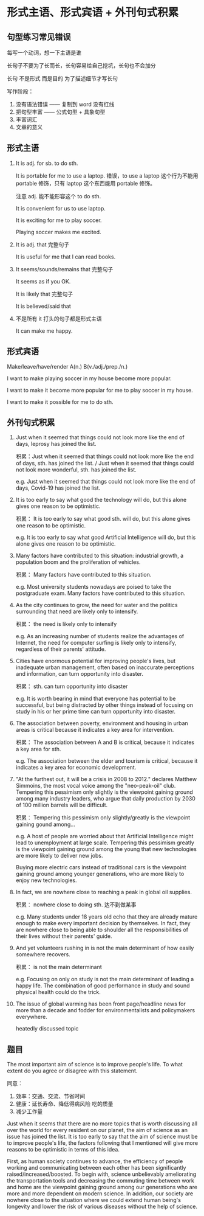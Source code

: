 # 形式主语、形式宾语 + 外刊句式积累

## 句型练习常见错误

每写一个动词，想一下主语是谁

长句子不要为了长而长，长句容易给自己挖坑，长句也不会加分

长句 不是形式 而是目的 为了描述细节才写长句

写作阶段：

1. 没有语法错误 —— 复制到 word 没有红线
2. 把句型丰富 —— 公式句型 + 具象句型
3. 丰富词汇
4. 文章的意义

## 形式主语

1. It is adj. for sb. to do sth.

   It is portable for me to use a laptop. 错误，to use a laptop 这个行为不能用 portable 修饰，只有 laptop 这个东西能用 portable 修饰。

   注意 adj. 能不能形容这个 to do sth.

   It is convenient for us to use laptop.

   It is exciting for me to play soccer.

   Playing soccer makes me excited.

2. It is adj. that 完整句子

   It is useful for me that I can read books.

3. It seems/sounds/remains that 完整句子

   It seems as if you OK.

   It is likely that 完整句子

   It is believed/said that

4. 不是所有 it 打头的句子都是形式主语

   It can make me happy.

## 形式宾语

Make/leave/have/render A(n.) B(v./adj./prep./n.)

I want to make playing soccer in my house become more popular.

I want to make it become more popular for me to play soccer in my house.

I want to make it possible for me to do sth.

## 外刊句式积累

1. Just when it seemed that things could not look more like the end of days, leprosy has joined the list.

   积累：Just when it seemed that things could not look more like the end of days, sth. has joined the list. / Just when it seemed that things could not look more wonderful, sth. has joined the list.

   e.g. Just when it seemed that things could not look more like the end of days, Covid-19 has joined the list.

2. It is too early to say what good the technology will do, but this alone gives one reason to be optimistic.

   积累： It is too early to say what good sth. will do, but this alone gives one reason to be optimistic.

   e.g. It is too early to say what good Artificial Intelligence will do, but this alone gives one reason to be optimistic.

3. Many factors have contributed to this situation: industrial growth, a population boom and the proliferation of vehicles.

   积累： Many factors have contributed to this situation.

   e.g. Most university students nowadays are poised to take the postgraduate exam. Many factors have contributed to this situation.

4. As the city continues to grow, the need for water and the politics surrounding that need are likely only to intensify.

   积累： the need is likely only to intensify

   e.g. As an increasing number of students realize the advantages of Internet, the need for computer surfing is likely only to intensify, regardless of their parents' attitude.

5. Cities have enormous potential for improving people's lives, but inadequate urban management, often based on inaccurate perceptions and information, can turn opportunity into disaster.

   积累： sth. can turn opportunity into disaster

   e.g. It is worth bearing in mind that everyone has potential to be successful, but being distracted by other things instead of focusing on study in his or her prime time can turn opportunity into disaster.

6. The association between poverty, environment and housing in urban areas is critical because it indicates a key area for intervention.

   积累： The association between A and B is critical, because it indicates a key area for sth.

   e.g. The association between the elder and tourism is critical, because it indicates a key area for economic development.

7. "At the furthest out, it will be a crisis in 2008 to 2012." declares Matthew Simmoins, the most vocal voice among the "neo-peak-oil" club. Tempering this pessimism only slightly is the viewpoint gaining ground among many industry leaders, who argue that daily production by 2030 of 100 million barrels will be difficult.

   积累： Tempering this pessimism only slightly/greatly is the viewpoint gaining gound among...

   e.g. A host of people are worried about that Artificial Intelligence might lead to unemployment at large scale. Tempering this pessimism greatly is the viewpoint gaining ground among the young that new technologies are more likely to deliver new jobs.

   Buying more electric cars instead of traditional cars is the viewpoint gaining ground among younger generations, who are more likely to enjoy new technologies.

8. In fact, we are nowhere close to reaching a peak in global oil supplies.

   积累： nowhere close to doing sth. 达不到做某事

   e.g. Many students under 18 years old echo that they are already mature enough to make every important decision by themselves. In fact, they are nowhere close to being able to shoulder all the responsibilities of their lives without their parents' guide.

9. And yet volunteers rushing in is not the main determinant of how easily somewhere recovers.

   积累： is not the main determinant

   e.g. Focusing on only on study is not the main determinant of leading a happy life. The combination of good performance in study and sound physical health could do the trick.

10. The issue of global warming has been front page/headline news for more than a decade and fodder for environmentalists and policymakers everywhere.

    heatedly discussed topic

## 题目

The most important aim of science is to improve people's life. To what extent do you agree or disagree with this statement.

同意：

1. 效率：交通、交流、节省时间
2. 健康：延长寿命、降低得病风险 吃的质量
3. 减少工作量

Just when it seems that there are no more topics that is worth discussing all over the world for every resident on our planet, the aim of science as an issue has joined the list. It is too early to say that the aim of science must be to improve people's life, the factors following that I mentioned will give more reasons to be optimistic in terms of this idea.

First, as human society continues to advance, the efficiency of people working and communicating between each other has been significantly raised/increased/boosted. To begin with, science unbelievably ameliorating the transportation tools and decreasing the commuting time between work and home are the viewpoint gaining ground among our generations who are more and more dependent on modern science. In addition, our society are nowhere close to the situation where we could extend human being's longevity and lower the risk of various diseases without the help of science.
